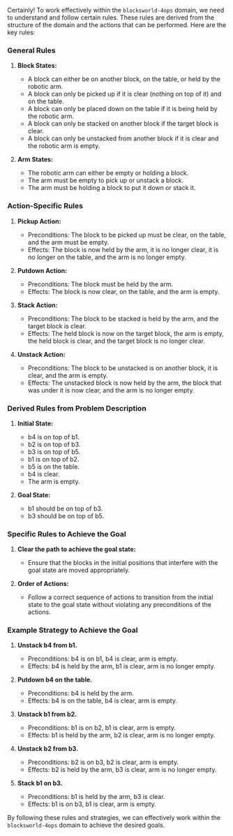 Certainly! To work effectively within the `blocksworld-4ops` domain, we need to understand and follow certain rules. These rules are derived from the structure of the domain and the actions that can be performed. Here are the key rules:

### General Rules

1. **Block States:**
   - A block can either be on another block, on the table, or held by the robotic arm.
   - A block can only be picked up if it is clear (nothing on top of it) and on the table.
   - A block can only be placed down on the table if it is being held by the robotic arm.
   - A block can only be stacked on another block if the target block is clear.
   - A block can only be unstacked from another block if it is clear and the robotic arm is empty.

2. **Arm States:**
   - The robotic arm can either be empty or holding a block.
   - The arm must be empty to pick up or unstack a block.
   - The arm must be holding a block to put it down or stack it.

### Action-Specific Rules

1. **Pickup Action:**
   - Preconditions: The block to be picked up must be clear, on the table, and the arm must be empty.
   - Effects: The block is now held by the arm, it is no longer clear, it is no longer on the table, and the arm is no longer empty.

2. **Putdown Action:**
   - Preconditions: The block must be held by the arm.
   - Effects: The block is now clear, on the table, and the arm is empty.

3. **Stack Action:**
   - Preconditions: The block to be stacked is held by the arm, and the target block is clear.
   - Effects: The held block is now on the target block, the arm is empty, the held block is clear, and the target block is no longer clear.

4. **Unstack Action:**
   - Preconditions: The block to be unstacked is on another block, it is clear, and the arm is empty.
   - Effects: The unstacked block is now held by the arm, the block that was under it is now clear, and the arm is no longer empty.

### Derived Rules from Problem Description

1. **Initial State:**
   - b4 is on top of b1.
   - b2 is on top of b3.
   - b3 is on top of b5.
   - b1 is on top of b2.
   - b5 is on the table.
   - b4 is clear.
   - The arm is empty.

2. **Goal State:**
   - b1 should be on top of b3.
   - b3 should be on top of b5.

### Specific Rules to Achieve the Goal

1. **Clear the path to achieve the goal state:**
   - Ensure that the blocks in the initial positions that interfere with the goal state are moved appropriately.

2. **Order of Actions:**
   - Follow a correct sequence of actions to transition from the initial state to the goal state without violating any preconditions of the actions.

### Example Strategy to Achieve the Goal

1. **Unstack b4 from b1.**
   - Preconditions: b4 is on b1, b4 is clear, arm is empty.
   - Effects: b4 is held by the arm, b1 is clear, arm is no longer empty.

2. **Putdown b4 on the table.**
   - Preconditions: b4 is held by the arm.
   - Effects: b4 is on the table, b4 is clear, arm is empty.

3. **Unstack b1 from b2.**
   - Preconditions: b1 is on b2, b1 is clear, arm is empty.
   - Effects: b1 is held by the arm, b2 is clear, arm is no longer empty.

4. **Unstack b2 from b3.**
   - Preconditions: b2 is on b3, b2 is clear, arm is empty.
   - Effects: b2 is held by the arm, b3 is clear, arm is no longer empty.

5. **Stack b1 on b3.**
   - Preconditions: b1 is held by the arm, b3 is clear.
   - Effects: b1 is on b3, b1 is clear, arm is empty.

By following these rules and strategies, we can effectively work within the `blocksworld-4ops` domain to achieve the desired goals.